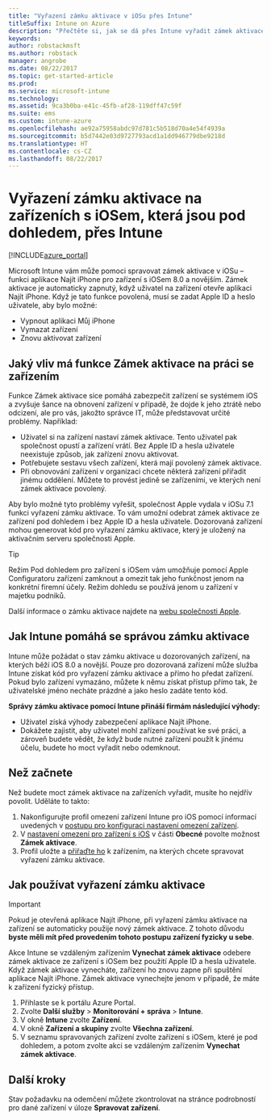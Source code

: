 ```yaml
---
title: "Vyřazení zámku aktivace v iOSu přes Intune"
titleSuffix: Intune on Azure
description: "Přečtěte si, jak se dá přes Intune vyřadit zámek aktivace v iOSu, aby bylo možné přistupovat k uzamčeným zařízením."
keywords: 
author: robstackmsft
ms.author: robstack
manager: angrobe
ms.date: 08/22/2017
ms.topic: get-started-article
ms.prod: 
ms.service: microsoft-intune
ms.technology: 
ms.assetid: 9ca3b0ba-e41c-45fb-af28-119dff47c59f
ms.suite: ems
ms.custom: intune-azure
ms.openlocfilehash: ae92a75958abdc97d781c5b518d70a4e54f4939a
ms.sourcegitcommit: b5d7442e03d9727793acd1a1dd946779dbe9218d
ms.translationtype: HT
ms.contentlocale: cs-CZ
ms.lasthandoff: 08/22/2017
---
```

# <a name="bypass-activation-lock-on-supervised-ios-devices-with-intune"></a>Vyřazení zámku aktivace na zařízeních s iOSem, která jsou pod dohledem, přes Intune


[!INCLUDE[azure_portal](./includes/azure_portal.md)]

Microsoft Intune vám může pomoci spravovat zámek aktivace v iOSu – funkci aplikace Najít iPhone pro zařízení s iOSem 8.0 a novějším. Zámek aktivace je automaticky zapnutý, když uživatel na zařízení otevře aplikaci Najít iPhone. Když je tato funkce povolená, musí se zadat Apple ID a heslo uživatele, aby bylo možné:

- Vypnout aplikaci Můj iPhone
- Vymazat zařízení
- Znovu aktivovat zařízení

## <a name="how-activation-lock-affects-you"></a>Jaký vliv má funkce Zámek aktivace na práci se zařízením

Funkce Zámek aktivace sice pomáhá zabezpečit zařízení se systémem iOS a zvyšuje šance na obnovení zařízení v případě, že dojde k jeho ztrátě nebo odcizení, ale pro vás, jakožto správce IT, může představovat určité problémy. Například:

- Uživatel si na zařízení nastaví zámek aktivace. Tento uživatel pak společnost opustí a zařízení vrátí. Bez Apple ID a hesla uživatele neexistuje způsob, jak zařízení znovu aktivovat.
- Potřebujete sestavu všech zařízení, která mají povolený zámek aktivace.
- Při obnovování zařízení v organizaci chcete některá zařízení přiřadit jinému oddělení. Můžete to provést jedině se zařízeními, ve kterých není zámek aktivace povolený.

Aby bylo možné tyto problémy vyřešit, společnost Apple vydala v iOSu 7.1 funkci vyřazení zámku aktivace. To vám umožní odebrat zámek aktivace ze zařízení pod dohledem i bez Apple ID a hesla uživatele. Dozorovaná zařízení mohou generovat kód pro vyřazení zámku aktivace, který je uložený na aktivačním serveru společnosti Apple.

>[!TIP]
>Režim Pod dohledem pro zařízení s iOSem vám umožňuje pomocí Apple Configuratoru zařízení zamknout a omezit tak jeho funkčnost jenom na konkrétní firemní účely. Režim dohledu se používá jenom u zařízení v majetku podniků.

Další informace o zámku aktivace najdete na [webu společnosti Apple](https://support.apple.com/HT201365).

## <a name="how-intune-helps-you-manage-activation-lock"></a>Jak Intune pomáhá se správou zámku aktivace
Intune může požádat o stav zámku aktivace u dozorovaných zařízení, na kterých běží iOS 8.0 a novější. Pouze pro dozorovaná zařízení může služba Intune získat kód pro vyřazení zámku aktivace a přímo ho předat zařízení. Pokud bylo zařízení vymazáno, můžete k němu získat přístup přímo tak, že uživatelské jméno necháte prázdné a jako heslo zadáte tento kód.

**Správy zámku aktivace pomocí Intune přináší firmám následující výhody:**

- Uživatel získá výhody zabezpečení aplikace Najít iPhone.
- Dokážete zajistit, aby uživatel mohl zařízení používat ke své práci, a zároveň budete vědět, že když bude nutné zařízení použít k jinému účelu, budete ho moct vyřadit nebo odemknout.

## <a name="before-you-start"></a>Než začnete
Než budete moct zámek aktivace na zařízeních vyřadit, musíte ho nejdřív povolit. Uděláte to takto:

1. Nakonfigurujte profil omezení zařízení Intune pro iOS pomocí informací uvedených v [postupu pro konfiguraci nastavení omezení zařízení](/intune-azure/configure-devices/how-to-configure-device-restrictions).
2. V [nastavení omezení pro zařízení s iOS](device-restrictions-ios.md) v části **Obecné** povolte možnost **Zámek aktivace**.
3. Profil uložte a [přiřaďte ho](device-profile-assign.md) k zařízením, na kterých chcete spravovat vyřazení zámku aktivace.


## <a name="how-to-use-activation-lock-bypass"></a>Jak používat vyřazení zámku aktivace

>[!IMPORTANT]
>Pokud je otevřená aplikace Najít iPhone, při vyřazení zámku aktivace na zařízení se automaticky použije nový zámek aktivace. Z tohoto důvodu **byste měli mít před provedením tohoto postupu zařízení fyzicky u sebe**.

Akce Intune se vzdáleným zařízením **Vynechat zámek aktivace** odebere zámek aktivace ze zařízení s iOSem bez použití Apple ID a hesla uživatele. Když zámek aktivace vynecháte, zařízení ho znovu zapne při spuštění aplikace Najít iPhone. Zámek aktivace vynechejte jenom v případě, že máte k zařízení fyzický přístup.

1. Přihlaste se k portálu Azure Portal.
2. Zvolte **Další služby** > **Monitorování + správa** > **Intune**.
3. V okně **Intune** zvolte **Zařízení**.
4. V okně **Zařízení a skupiny** zvolte **Všechna zařízení**.
5. V seznamu spravovaných zařízení zvolte zařízení s iOSem, které je pod dohledem, a potom zvolte akci se vzdáleným zařízením **Vynechat zámek aktivace**.

## <a name="next-steps"></a>Další kroky

Stav požadavku na odemčení můžete zkontrolovat na stránce podrobností pro dané zařízení v úloze **Spravovat zařízení**.
